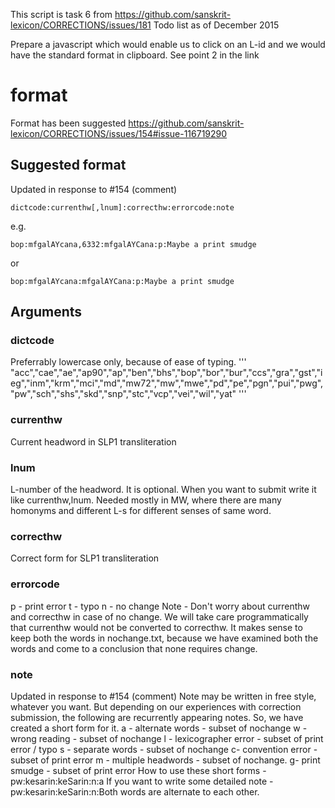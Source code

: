 This script is task 6 from https://github.com/sanskrit-lexicon/CORRECTIONS/issues/181 Todo list as of December 2015

Prepare a javascript which would enable us to click on an L-id and we would have the standard format in clipboard. See point 2 in the link

# format
Format has been suggested https://github.com/sanskrit-lexicon/CORRECTIONS/issues/154#issue-116719290

## Suggested format

Updated in response to #154 (comment)
```
dictcode:currenthw[,lnum]:correcthw:errorcode:note
```
e.g.
```
bop:mfgalAYcana,6332:mfgalAYCana:p:Maybe a print smudge
```
or
```
bop:mfgalAYcana:mfgalAYCana:p:Maybe a print smudge
```
## Arguments
### dictcode
Preferrably lowercase only, because of ease of typing.
'''
"acc","cae","ae","ap90","ap","ben","bhs","bop","bor","bur","ccs","gra","gst","ieg","inm","krm","mci","md","mw72","mw","mwe","pd","pe","pgn","pui","pwg","pw","sch","shs","skd","snp","stc","vcp","vei","wil","yat"
'''
### currenthw
Current headword in SLP1 transliteration
### lnum
L-number of the headword. It is optional. When you want to submit write it like currenthw,lnum. Needed mostly in MW, where there are many homonyms and different L-s for different senses of same word.
### correcthw
Correct form for SLP1 transliteration
### errorcode
p - print error
t - typo
n - no change
Note - Don't worry about currenthw and correcthw in case of no change. We will take care programmatically that currenthw would not be converted to correcthw. It makes sense to keep both the words in nochange.txt, because we have examined both the words and come to a conclusion that none requires change.
### note
Updated in response to #154 (comment)
Note may be written in free style, whatever you want.
But depending on our experiences with correction submission, the following are recurrently appearing notes. So, we have created a short form for it.
a - alternate words - subset of nochange
w - wrong reading - subset of nochange
l - lexicographer error - subset of print error / typo
s - separate words - subset of nochange
c- convention error - subset of print error
m - multiple headwords - subset of nochange.
g- print smudge - subset of print error
How to use these short forms -
pw:kesarin:keSarin:n:a
If you want to write some detailed note -
pw:kesarin:keSarin:n:Both words are alternate to each other.
